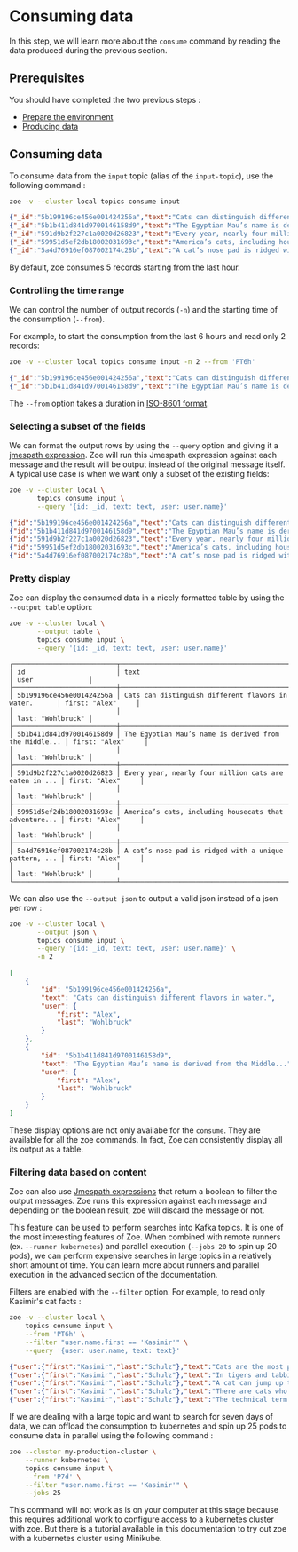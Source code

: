 # Consuming data

In this step, we will learn more about the `consume` command by reading the data produced during the previous section.

## Prerequisites

You should have completed the two previous steps :

- [Prepare the environment](prepare.md)
- [Producing data](produce.md)

## Consuming data

To consume data from the `input` topic (alias of the `input-topic`), use the following command :

```bash tab="command"
zoe -v --cluster local topics consume input
```

```json tab="output"
{"_id":"5b199196ce456e001424256a","text":"Cats can distinguish different flavors in water.","type":"cat","user":{"_id":"5a9ac18c7478810ea6c06381","name":{"first":"Alex","last":"Wohlbruck"}},"upvotes":6,"userUpvoted":null}
{"_id":"5b1b411d841d9700146158d9","text":"The Egyptian Mau’s name is derived from the Middle...","type":"cat","user":{"_id":"5a9ac18c7478810ea6c06381","name":{"first":"Alex","last":"Wohlbruck"}},"upvotes":5,"userUpvoted":null}
{"_id":"591d9b2f227c1a0020d26823","text":"Every year, nearly four million cats are eaten in ...","type":"cat","user":{"_id":"5a9ac18c7478810ea6c06381","name":{"first":"Alex","last":"Wohlbruck"}},"upvotes":4,"userUpvoted":null}
{"_id":"59951d5ef2db18002031693c","text":"America’s cats, including housecats that adventure...","type":"cat","user":{"_id":"5a9ac18c7478810ea6c06381","name":{"first":"Alex","last":"Wohlbruck"}},"upvotes":4,"userUpvoted":null}
{"_id":"5a4d76916ef087002174c28b","text":"A cat’s nose pad is ridged with a unique pattern, ...","type":"cat","user":{"_id":"5a9ac18c7478810ea6c06381","name":{"first":"Alex","last":"Wohlbruck"}},"upvotes":4,"userUpvoted":null}
```

By default, zoe consumes 5 records starting from the last hour.

### Controlling the time range

We can control the number of output records (`-n`) and the starting time of the consumption (`--from`).

For example, to start the consumption from the last 6 hours and read only 2 records:

```bash tab="command"
zoe -v --cluster local topics consume input -n 2 --from 'PT6h'
```

```json tab="output"
{"_id":"5b199196ce456e001424256a","text":"Cats can distinguish different flavors in water.","type":"cat","user":{"_id":"5a9ac18c7478810ea6c06381","name":{"first":"Alex","last":"Wohlbruck"}},"upvotes":6,"userUpvoted":null}
{"_id":"5b1b411d841d9700146158d9","text":"The Egyptian Mau’s name is derived from the Middle...","type":"cat","user":{"_id":"5a9ac18c7478810ea6c06381","name":{"first":"Alex","last":"Wohlbruck"}},"upvotes":5,"userUpvoted":null}
```

The `--from` option takes a duration in [ISO-8601 format](https://en.wikipedia.org/wiki/ISO_8601#Durations).

### Selecting a subset of the fields

We can format the output rows by using the `--query` option and giving it a [jmespath expression](https://jmespath.org/). Zoe will run this Jmespath expression against each message and the result will be output instead of the original message itself. A typical use case is when we want only a subset of the existing fields:

```bash tab="command"
zoe -v --cluster local \
       topics consume input \
       --query '{id: _id, text: text, user: user.name}'
```

```json tab="output"
{"id":"5b199196ce456e001424256a","text":"Cats can distinguish different flavors in water.","user":{"first":"Alex","last":"Wohlbruck"}}
{"id":"5b1b411d841d9700146158d9","text":"The Egyptian Mau’s name is derived from the Middle...","user":{"first":"Alex","last":"Wohlbruck"}}
{"id":"591d9b2f227c1a0020d26823","text":"Every year, nearly four million cats are eaten in ...","user":{"first":"Alex","last":"Wohlbruck"}}
{"id":"59951d5ef2db18002031693c","text":"America’s cats, including housecats that adventure...","user":{"first":"Alex","last":"Wohlbruck"}}
{"id":"5a4d76916ef087002174c28b","text":"A cat’s nose pad is ridged with a unique pattern, ...","user":{"first":"Alex","last":"Wohlbruck"}}
```

### Pretty display

Zoe can display the consumed data in a nicely formatted table by using the `--output table` option:

```bash tab="command"
zoe -v --cluster local \
       --output table \
       topics consume input \
       --query '{id: _id, text: text, user: user.name}'
```

```text tab="output"
┌──────────────────────────┬───────────────────────────────────────────────────────┬───────────────────┐
│ id                       │ text                                                  │ user              │
├──────────────────────────┼───────────────────────────────────────────────────────┼───────────────────┤
│ 5b199196ce456e001424256a │ Cats can distinguish different flavors in water.      │ first: "Alex"     │
│                          │                                                       │ last: "Wohlbruck" │
├──────────────────────────┼───────────────────────────────────────────────────────┼───────────────────┤
│ 5b1b411d841d9700146158d9 │ The Egyptian Mau’s name is derived from the Middle... │ first: "Alex"     │
│                          │                                                       │ last: "Wohlbruck" │
├──────────────────────────┼───────────────────────────────────────────────────────┼───────────────────┤
│ 591d9b2f227c1a0020d26823 │ Every year, nearly four million cats are eaten in ... │ first: "Alex"     │
│                          │                                                       │ last: "Wohlbruck" │
├──────────────────────────┼───────────────────────────────────────────────────────┼───────────────────┤
│ 59951d5ef2db18002031693c │ America’s cats, including housecats that adventure... │ first: "Alex"     │
│                          │                                                       │ last: "Wohlbruck" │
├──────────────────────────┼───────────────────────────────────────────────────────┼───────────────────┤
│ 5a4d76916ef087002174c28b │ A cat’s nose pad is ridged with a unique pattern, ... │ first: "Alex"     │
│                          │                                                       │ last: "Wohlbruck" │
└──────────────────────────┴───────────────────────────────────────────────────────┴───────────────────┘
```

We can also use the `--output json` to output a valid json instead of a json per row :

```bash tab="command"
zoe -v --cluster local \
       --output json \
       topics consume input \
       --query '{id: _id, text: text, user: user.name}' \
       -n 2
```

```json tab="output"
[
    {
        "id": "5b199196ce456e001424256a",
        "text": "Cats can distinguish different flavors in water.",
        "user": {
            "first": "Alex",
            "last": "Wohlbruck"
        }
    },
    {
        "id": "5b1b411d841d9700146158d9",
        "text": "The Egyptian Mau’s name is derived from the Middle...",
        "user": {
            "first": "Alex",
            "last": "Wohlbruck"
        }
    }
]
```

These display options are not only availabe for the `consume`. They are available for all the zoe commands. In fact, Zoe can consistently display all its output as a table. 

### Filtering data based on content

Zoe can also use [Jmespath expressions](https://jmespath.org/) that return a boolean to filter the output messages. Zoe runs this expression against each message and depending on the boolean result, zoe will discard the message or not.

This feature can be used to perform searches into Kafka topics. It is one of the most interesting features of Zoe. When combined with remote runners (ex. `--runner kubernetes`) and parallel execution (`--jobs 20` to spin up 20 pods), we can perform expensive searches in large topics in a relatively short amount of time. You can learn more about runners and parallel execution in the advanced section of the documentation.

Filters are enabled with the `--filter` option. For example, to read only Kasimir's cat facts :

```bash tab="command"
zoe -v --cluster local \
    topics consume input \
    --from 'PT6h' \
    --filter "user.name.first == 'Kasimir'" \
    --query '{user: user.name, text: text}'
```

```json tab="output"
{"user":{"first":"Kasimir","last":"Schulz"},"text":"Cats are the most popular pet in the United States..."}
{"user":{"first":"Kasimir","last":"Schulz"},"text":"In tigers and tabbies, the middle of the tongue is..."}
{"user":{"first":"Kasimir","last":"Schulz"},"text":"A cat can jump up to six times its length."}
{"user":{"first":"Kasimir","last":"Schulz"},"text":"There are cats who have survived falls from over 3..."}
{"user":{"first":"Kasimir","last":"Schulz"},"text":"The technical term for \"hairball\" is \"bezoar.\""}
```

If we are dealing with a large topic and want to search for seven days of data, we can offload the consumption to kubernetes and spin up 25 pods to consume data in parallel using the following command :

```bash tab="command"
zoe --cluster my-production-cluster \
    --runner kubernetes \
    topics consume input \
    --from 'P7d' \
    --filter "user.name.first == 'Kasimir'" \
    --jobs 25
```

This command will not work as is on your computer at this stage because this requires additional work to configure access to a kubernetes cluster with zoe. But there is a tutorial available in this documentation to try out zoe with a kubernetes cluster using Minikube.
